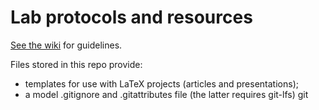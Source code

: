 # Lab protocols and resources

[See the wiki](https://github.com/andrewzeitlin/ZeitlinLab/wiki) for guidelines.

Files stored in this repo provide:
- templates for use with LaTeX projects (articles and presentations);
- a model .gitignore and .gitattributes file (the latter requires git-lfs)
git
